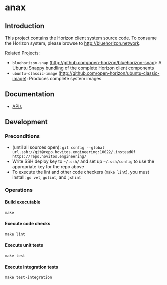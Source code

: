# anax

## Introduction

This project contains the Horizon client system source code. To consume the Horizon system, please browse to http://bluehorizon.network.

Related Projects:

* `bluehorizon-snap` (http://github.com/open-horizon/bluehorizon-snap): A Ubuntu Snappy bundling of the complete Horizon client components
* `ubuntu-classic-image` (http://github.com/open-horizon/ubuntu-classic-image): Produces complete system images

## Documentation

* [APIs](apis.md)

## Development

### Preconditions

* (until all sources open): `git config --global url.ssh://git@repo.hovitos.engineering:10022/.insteadOf https://repo.hovitos.engineering/`
* Write SSH deploy key to `~/.ssh/` and set up `~/.ssh/config` to use the appropriate key for the repo above
* To execute the lint and other code checkers (`make lint`), you must install: `go vet`, `golint`, and `jshint`

### Operations

#### Build executable

    make

#### Execute code checks

    make lint

#### Execute unit tests

    make test

#### Execute integration tests

    make test-integration
